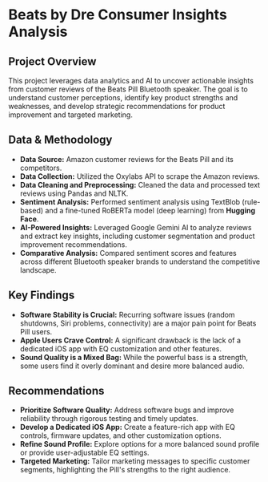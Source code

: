 # Beats by Dre Consumer Insights Analysis

## Project Overview

This project leverages data analytics and AI to uncover actionable insights from customer reviews of the Beats Pill Bluetooth speaker. The goal is to understand customer perceptions, identify key product strengths and weaknesses, and develop strategic recommendations for product improvement and targeted marketing.

## Data & Methodology

* **Data Source:** Amazon customer reviews for the Beats Pill and its competitors.
* **Data Collection:**  Utilized the Oxylabs API to scrape the Amazon reviews.
* **Data Cleaning and Preprocessing:** Cleaned the data and processed text reviews using Pandas and NLTK.
* **Sentiment Analysis:**  Performed sentiment analysis using TextBlob (rule-based) and a fine-tuned RoBERTa model (deep learning) from **Hugging Face**.
* **AI-Powered Insights:**  Leveraged Google Gemini AI to analyze reviews and extract key insights, including customer segmentation and product improvement recommendations.
* **Comparative Analysis:**  Compared sentiment scores and features across different Bluetooth speaker brands to understand the competitive landscape.

## Key Findings

* **Software Stability is Crucial:**  Recurring software issues (random shutdowns, Siri problems, connectivity) are a major pain point for Beats Pill users.
* **Apple Users Crave Control:**  A significant drawback is the lack of a dedicated iOS app with EQ customization and other features.
* **Sound Quality is a Mixed Bag:**  While the powerful bass is a strength, some users find it overly dominant and desire more balanced audio.

## Recommendations

* **Prioritize Software Quality:**  Address software bugs and improve reliability through rigorous testing and timely updates.
* **Develop a Dedicated iOS App:**  Create a feature-rich app with EQ controls, firmware updates, and other customization options.
* **Refine Sound Profile:**  Explore options for a more balanced sound profile or provide user-adjustable EQ settings.
* **Targeted Marketing:**  Tailor marketing messages to specific customer segments, highlighting the Pill's strengths to the right audience.
